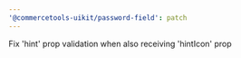 ```yaml
---
'@commercetools-uikit/password-field': patch
---
```


Fix 'hint' prop validation when also receiving 'hintIcon' prop
